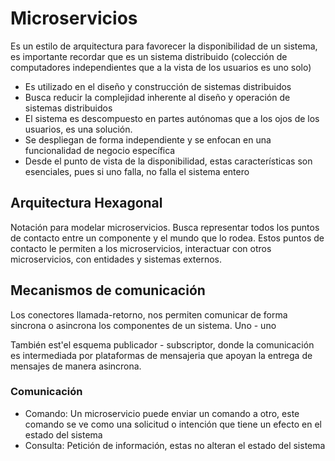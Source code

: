 # Microservicios
Es un estilo de arquitectura para favorecer la disponibilidad de un sistema, es importante recordar que es un sistema distribuido
(colección de computadores independientes que a la vista de los usuarios es uno solo)
- Es utilizado en el diseño y construcción de sistemas distribuidos
- Busca reducir la complejidad inherente al diseño y operación de sistemas distribuidos
- El sistema es descompuesto en partes autónomas que a los ojos de los usuarios, es una solución.
- Se despliegan de forma independiente y se enfocan en una funcionalidad de negocio específica
- Desde el punto de vista de la disponibilidad, estas características son esenciales, pues si uno falla, no falla el sistema entero

## Arquitectura Hexagonal
Notación para modelar microservicios.
Busca representar todos los puntos de contacto entre un componente y el mundo que lo rodea. Estos puntos de contacto le permiten a los microservicios,
interactuar con otros microservicios, con entidades y sistemas externos.

## Mecanismos de comunicación
Los conectores llamada-retorno, nos permiten comunicar de forma sincrona o asincrona los componentes de un sistema.
Uno - uno

También est'el esquema publicador - subscriptor, donde la comunicación es intermediada por plataformas de mensajeria que apoyan la entrega
de mensajes de manera asincrona.


### Comunicación
- Comando: Un microservicio puede enviar un comando a otro, este comando se ve como una solicitud o intención que tiene un efecto en el estado del sistema
- Consulta: Petición de información, estas no alteran el estado del sistema
